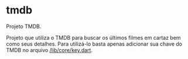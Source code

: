 # tmdb

Projeto TMDB.



Projeto que utiliza o TMDB para buscar os últimos filmes em cartaz bem como seus detalhes.
Para utilizá-lo basta apenas adicionar sua chave do TMDB no arquivo [/lib/core/key.dart](
https://github.com/lucasfernandodeon/tmdb/blob/main/lib/core/key.dart
).


